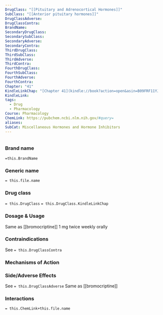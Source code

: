 ```yaml
---
DrugClass: "[[Pituitary and Adrenocortical Hormones]]"
SubClass: "[[Anterior pituitary hormones]]"
DrugClassAdverse: 
DrugClassContra: 
BrandName: 
SecondaryDrugClass: 
SecondarySubClass: 
SecondaryAdverse: 
SecondaryContra: 
ThirdDrugClass: 
ThirdSubClass: 
ThirdAdverse: 
ThirdContra: 
FourthDrugClass: 
FourthSubClass: 
FourthAdverse: 
FourthContra: 
Chapter: "41"
KindleLinkChap: "[Chapter 41](kindle://book?action=open&asin=B09FRF11YJ&location=23770)"
KindleLink: 
tags:
  - Drug
  - Pharmacology
Course: Pharmacology
ChemLink: https://pubchem.ncbi.nlm.nih.gov/#query=
aliases: 
SubCat: Miscellaneous Hormones and Hormone Inhibitors
---
```

```smiles

```

### Brand name
`=this.BrandName`

### Generic name
`= this.file.name`

### Drug class 
`= this.DrugClass`
	`= this.DrugClass.KindleLinkChap`

### Dosage & Usage
Same as [[bromocriptine]]
1 mg twice weekly orally

### Contraindications
See `= this.DrugClassContra`

### Mechanisms of Action


### Side/Adverse Effects
See `= this.DrugClassAdverse`
Same as [[bromocriptine]]

### Interactions

`= this.ChemLink+this.file.name`


